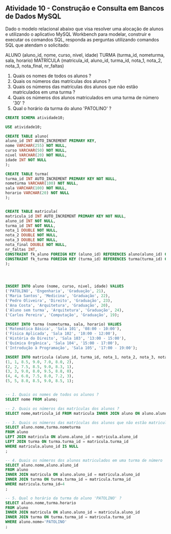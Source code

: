 
## Atividade 10 - Construção e Consulta em Bancos de Dados MySQL

Dado o modelo relacional abaixo que visa resolver uma alocação de alunos e utilizando o aplicativo MySQL Workbench para modelar, construir e executar os comandos SQL, responda as perguntas utilizando comandos SQL que atendam o solicitado:

ALUNO (aluno_id, nome, curso, nivel, idade)
TURMA (turma_id, nometurma, sala, horario)
MATRÍCULA (matricula_id, aluno_id, turma_id, nota_1, nota_2, nota_3, nota_final, nr_faltas)

1. Quais os nomes de todos os alunos ?
2. Quais os números das matrículas dos alunos ?
3. Quais os números das matrículas dos alunos que não estão matriculados em uma turma ?
4. Quais os números dos alunos matriculados em uma turma de número '30' ?
5. Qual o horário da turma do aluno 'PATOLINO' ?

```sql
CREATE SCHEMA atividade10;

USE atividade10;

CREATE TABLE aluno(
aluno_id INT AUTO_INCREMENT PRIMARY KEY,
nome VARCHAR(255) NOT NULL,
curso VARCHAR(50) NOT NULL,
nivel VARCHAR(20) NOT NULL,
idade INT NOT NULL
);

CREATE TABLE turma(
turma_id INT AUTO_INCREMENT PRIMARY KEY NOT NULL,
nometurma VARCHAR(100) NOT NULL,
sala VARCHAR(100) NOT NULL,
horario VARCHAR(20) NOT NULL
);


CREATE TABLE matricula(
matricula_id INT AUTO_INCREMENT PRIMARY KEY NOT NULL,
aluno_id INT NOT NULL,
turma_id INT NOT NULL,
nota_1 DOUBLE NOT NULL,
nota_2 DOUBLE NOT NULL,
nota_3 DOUBLE NOT NULL,
nota_final DOUBLE NOT NULL,
nr_faltas INT,
CONSTRAINT fk_aluno FOREIGN KEY (aluno_id) REFERENCES aluno(aluno_id) ON DELETE CASCADE,
CONSTRAINT fk_turma FOREIGN KEY (turma_id) REFERENCES turma(turma_id) ON DELETE CASCADE
);




INSERT INTO aluno (nome, curso, nivel, idade) VALUES
('PATOLINO', 'Engenharia', 'Graduação', 21),
('Maria Santos', 'Medicina', 'Graduação', 22),
('Pedro Oliveira', 'Direito', 'Graduação', 23),
('Ana Costa', 'Arquitetura', 'Graduação', 20),
('Aluno sem turma', 'Arquitetura', 'Graduação', 24),
('Carlos Pereira', 'Computação', 'Graduação', 19);

INSERT INTO turma (nometurma, sala, horario) VALUES
('Matemática Básica', 'Sala 101', '08:00 - 10:00'),
('Física Aplicada', 'Sala 102', '10:00 - 12:00'),
('História do Direito', 'Sala 103', '13:00 - 15:00'),
('Química Orgânica', 'Sala 104', '15:00 - 17:00'),
('Introdução à Programação', 'Sala 105', '17:00 - 19:00');

INSERT INTO matricula (aluno_id, turma_id, nota_1, nota_2, nota_3, nota_final, nr_faltas) VALUES
(1, 1, 8.5, 9.0, 7.0, 8.0, 2),
(2, 2, 7.5, 8.5, 9.0, 8.3, 1),
(3, 3, 9.0, 8.0, 9.5, 8.8, 0),
(4, 4, 6.0, 7.5, 8.0, 7.2, 3),
(5, 5, 8.0, 8.5, 9.0, 8.5, 1);


-- 1. Quais os nomes de todos os alunos ?
SELECT nome FROM aluno;

-- 2. Quais os números das matrículas dos alunos ?
SELECT nome,matricula_id FROM matricula INNER JOIN aluno ON aluno.aluno_id=matricula.aluno_id;

-- 3. Quais os números das matrículas dos alunos que não estão matriculados em uma turma ?
SELECT aluno.nome,turma.nometurma 
FROM aluno
LEFT JOIN matricula ON aluno.aluno_id = matricula.aluno_id
LEFT JOIN turma ON turma.turma_id = matricula.turma_id
WHERE matricula.aluno_id IS NULL
;

-- 4. Quais os números dos alunos matriculados em uma turma de número '4' ?
SELECT aluno.nome,aluno.aluno_id 
FROM aluno
INNER JOIN matricula ON aluno.aluno_id = matricula.aluno_id
INNER JOIN turma ON turma.turma_id = matricula.turma_id
WHERE matricula.turma_id=4
;

-- 5. Qual o horário da turma do aluno 'PATOLINO' ?
SELECT aluno.nome,turma.horario
FROM aluno
INNER JOIN matricula ON aluno.aluno_id = matricula.aluno_id
INNER JOIN turma ON turma.turma_id = matricula.turma_id
WHERE aluno.nome='PATOLINO'
;
```
